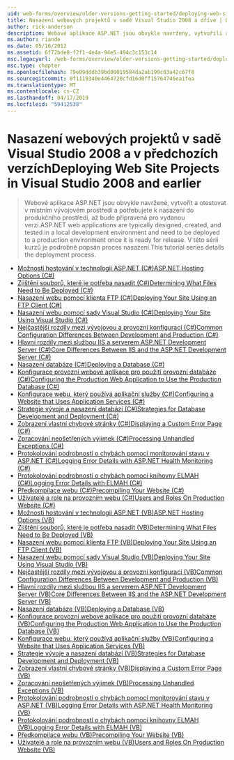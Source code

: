 ```yaml
---
uid: web-forms/overview/older-versions-getting-started/deploying-web-site-projects/index
title: Nasazení webových projektů v sadě Visual Studio 2008 a dříve | Dokumentace Microsoftu
author: rick-anderson
description: Webové aplikace ASP.NET jsou obvykle navrženy, vytvořili a otestovat v místním vývojovém prostředí a musí být nasazeny produkčního prostředí o...
ms.author: riande
ms.date: 05/16/2012
ms.assetid: 6f72bde8-f2f1-4e4a-94e5-494c3c153c14
msc.legacyurl: /web-forms/overview/older-versions-getting-started/deploying-web-site-projects
msc.type: chapter
ms.openlocfilehash: 79e09dddb39bd00019584da2ab199c03a42c67f8
ms.sourcegitcommit: 0f1119340e4464720cfd16d0ff15764746ea1fea
ms.translationtype: MT
ms.contentlocale: cs-CZ
ms.lasthandoff: 04/17/2019
ms.locfileid: "59412538"
---
```

# <a name="deploying-web-site-projects-in-visual-studio-2008-and-earlier"></a><span data-ttu-id="474ea-103">Nasazení webových projektů v sadě Visual Studio 2008 a v předchozích verzích</span><span class="sxs-lookup"><span data-stu-id="474ea-103">Deploying Web Site Projects in Visual Studio 2008 and earlier</span></span>

> <span data-ttu-id="474ea-104">Webové aplikace ASP.NET jsou obvykle navržené, vytvořit a otestovat v místním vývojovém prostředí a potřebujete k nasazení do produkčního prostředí, až bude připravená pro vydanou verzi.</span><span class="sxs-lookup"><span data-stu-id="474ea-104">ASP.NET web applications are typically designed, created, and tested in a local development environment and need to be deployed to a production environment once it is ready for release.</span></span> <span data-ttu-id="474ea-105">V této sérii kurzů je podrobně popsán proces nasazení.</span><span class="sxs-lookup"><span data-stu-id="474ea-105">This tutorial series details the deployment process.</span></span>


- [<span data-ttu-id="474ea-106">Možnosti hostování v technologii ASP.NET (C#)</span><span class="sxs-lookup"><span data-stu-id="474ea-106">ASP.NET Hosting Options (C#)</span></span>](asp-net-hosting-options-cs.md)
- [<span data-ttu-id="474ea-107">Zjištění souborů, které je potřeba nasadit (C#)</span><span class="sxs-lookup"><span data-stu-id="474ea-107">Determining What Files Need to Be Deployed (C#)</span></span>](determining-what-files-need-to-be-deployed-cs.md)
- [<span data-ttu-id="474ea-108">Nasazení webu pomocí klienta FTP (C#)</span><span class="sxs-lookup"><span data-stu-id="474ea-108">Deploying Your Site Using an FTP Client (C#)</span></span>](deploying-your-site-using-an-ftp-client-cs.md)
- [<span data-ttu-id="474ea-109">Nasazení webu pomocí sady Visual Studio (C#)</span><span class="sxs-lookup"><span data-stu-id="474ea-109">Deploying Your Site Using Visual Studio (C#)</span></span>](deploying-your-site-using-visual-studio-cs.md)
- [<span data-ttu-id="474ea-110">Nejčastější rozdíly mezi vývojovou a provozní konfigurací (C#)</span><span class="sxs-lookup"><span data-stu-id="474ea-110">Common Configuration Differences Between Development and Production (C#)</span></span>](common-configuration-differences-between-development-and-production-cs.md)
- [<span data-ttu-id="474ea-111">Hlavní rozdíly mezi službou IIS a serverem ASP.NET Development Server (C#)</span><span class="sxs-lookup"><span data-stu-id="474ea-111">Core Differences Between IIS and the ASP.NET Development Server (C#)</span></span>](core-differences-between-iis-and-the-asp-net-development-server-cs.md)
- [<span data-ttu-id="474ea-112">Nasazení databáze (C#)</span><span class="sxs-lookup"><span data-stu-id="474ea-112">Deploying a Database (C#)</span></span>](deploying-a-database-cs.md)
- [<span data-ttu-id="474ea-113">Konfigurace provozní webové aplikace pro použití provozní databáze (C#)</span><span class="sxs-lookup"><span data-stu-id="474ea-113">Configuring the Production Web Application to Use the Production Database (C#)</span></span>](configuring-the-production-web-application-to-use-the-production-database-cs.md)
- [<span data-ttu-id="474ea-114">Konfigurace webu, který používá aplikační služby (C#)</span><span class="sxs-lookup"><span data-stu-id="474ea-114">Configuring a Website that Uses Application Services (C#)</span></span>](configuring-a-website-that-uses-application-services-cs.md)
- [<span data-ttu-id="474ea-115">Strategie vývoje a nasazení databází (C#)</span><span class="sxs-lookup"><span data-stu-id="474ea-115">Strategies for Database Development and Deployment (C#)</span></span>](strategies-for-database-development-and-deployment-cs.md)
- [<span data-ttu-id="474ea-116">Zobrazení vlastní chybové stránky (C#)</span><span class="sxs-lookup"><span data-stu-id="474ea-116">Displaying a Custom Error Page (C#)</span></span>](displaying-a-custom-error-page-cs.md)
- [<span data-ttu-id="474ea-117">Zpracování neošetřených výjimek (C#)</span><span class="sxs-lookup"><span data-stu-id="474ea-117">Processing Unhandled Exceptions (C#)</span></span>](processing-unhandled-exceptions-cs.md)
- [<span data-ttu-id="474ea-118">Protokolování podrobností o chybách pomocí monitorování stavu v ASP.NET (C#)</span><span class="sxs-lookup"><span data-stu-id="474ea-118">Logging Error Details with ASP.NET Health Monitoring (C#)</span></span>](logging-error-details-with-asp-net-health-monitoring-cs.md)
- [<span data-ttu-id="474ea-119">Protokolování podrobností o chybách pomocí knihovny ELMAH (C#)</span><span class="sxs-lookup"><span data-stu-id="474ea-119">Logging Error Details with ELMAH (C#)</span></span>](logging-error-details-with-elmah-cs.md)
- [<span data-ttu-id="474ea-120">Předkompilace webu (C#)</span><span class="sxs-lookup"><span data-stu-id="474ea-120">Precompiling Your Website (C#)</span></span>](precompiling-your-website-cs.md)
- [<span data-ttu-id="474ea-121">Uživatelé a role na provozním webu (C#)</span><span class="sxs-lookup"><span data-stu-id="474ea-121">Users and Roles On Production Website (C#)</span></span>](users-and-roles-on-the-production-website-cs.md)
- [<span data-ttu-id="474ea-122">Možnosti hostování v technologii ASP.NET (VB)</span><span class="sxs-lookup"><span data-stu-id="474ea-122">ASP.NET Hosting Options (VB)</span></span>](asp-net-hosting-options-vb.md)
- [<span data-ttu-id="474ea-123">Zjištění souborů, které je potřeba nasadit (VB)</span><span class="sxs-lookup"><span data-stu-id="474ea-123">Determining What Files Need to Be Deployed (VB)</span></span>](determining-what-files-need-to-be-deployed-vb.md)
- [<span data-ttu-id="474ea-124">Nasazení webu pomocí klienta FTP (VB)</span><span class="sxs-lookup"><span data-stu-id="474ea-124">Deploying Your Site Using an FTP Client (VB)</span></span>](deploying-your-site-using-an-ftp-client-vb.md)
- [<span data-ttu-id="474ea-125">Nasazení webu pomocí sady Visual Studio (VB)</span><span class="sxs-lookup"><span data-stu-id="474ea-125">Deploying Your Site Using Visual Studio (VB)</span></span>](deploying-your-site-using-visual-studio-vb.md)
- [<span data-ttu-id="474ea-126">Nejčastější rozdíly mezi vývojovou a provozní konfigurací (VB)</span><span class="sxs-lookup"><span data-stu-id="474ea-126">Common Configuration Differences Between Development and Production (VB)</span></span>](common-configuration-differences-between-development-and-production-vb.md)
- [<span data-ttu-id="474ea-127">Hlavní rozdíly mezi službou IIS a serverem ASP.NET Development Server (VB)</span><span class="sxs-lookup"><span data-stu-id="474ea-127">Core Differences Between IIS and the ASP.NET Development Server (VB)</span></span>](core-differences-between-iis-and-the-asp-net-development-server-vb.md)
- [<span data-ttu-id="474ea-128">Nasazení databáze (VB)</span><span class="sxs-lookup"><span data-stu-id="474ea-128">Deploying a Database (VB)</span></span>](deploying-a-database-vb.md)
- [<span data-ttu-id="474ea-129">Konfigurace provozní webové aplikace pro použití provozní databáze (VB)</span><span class="sxs-lookup"><span data-stu-id="474ea-129">Configuring the Production Web Application to Use the Production Database (VB)</span></span>](configuring-the-production-web-application-to-use-the-production-database-vb.md)
- [<span data-ttu-id="474ea-130">Konfigurace webu, který používá aplikační služby (VB)</span><span class="sxs-lookup"><span data-stu-id="474ea-130">Configuring a Website that Uses Application Services (VB)</span></span>](configuring-a-website-that-uses-application-services-vb.md)
- [<span data-ttu-id="474ea-131">Strategie vývoje a nasazení databází (VB)</span><span class="sxs-lookup"><span data-stu-id="474ea-131">Strategies for Database Development and Deployment (VB)</span></span>](strategies-for-database-development-and-deployment-vb.md)
- [<span data-ttu-id="474ea-132">Zobrazení vlastní chybové stránky (VB)</span><span class="sxs-lookup"><span data-stu-id="474ea-132">Displaying a Custom Error Page (VB)</span></span>](displaying-a-custom-error-page-vb.md)
- [<span data-ttu-id="474ea-133">Zpracování neošetřených výjimek (VB)</span><span class="sxs-lookup"><span data-stu-id="474ea-133">Processing Unhandled Exceptions (VB)</span></span>](processing-unhandled-exceptions-vb.md)
- [<span data-ttu-id="474ea-134">Protokolování podrobností o chybách pomocí monitorování stavu v ASP.NET (VB)</span><span class="sxs-lookup"><span data-stu-id="474ea-134">Logging Error Details with ASP.NET Health Monitoring (VB)</span></span>](logging-error-details-with-asp-net-health-monitoring-vb.md)
- [<span data-ttu-id="474ea-135">Protokolování podrobností o chybách pomocí knihovny ELMAH (VB)</span><span class="sxs-lookup"><span data-stu-id="474ea-135">Logging Error Details with ELMAH (VB)</span></span>](logging-error-details-with-elmah-vb.md)
- [<span data-ttu-id="474ea-136">Předkompilace webu (VB)</span><span class="sxs-lookup"><span data-stu-id="474ea-136">Precompiling Your Website (VB)</span></span>](precompiling-your-website-vb.md)
- [<span data-ttu-id="474ea-137">Uživatelé a role na provozním webu (VB)</span><span class="sxs-lookup"><span data-stu-id="474ea-137">Users and Roles On Production Website (VB)</span></span>](users-and-roles-on-the-production-website-vb.md)
